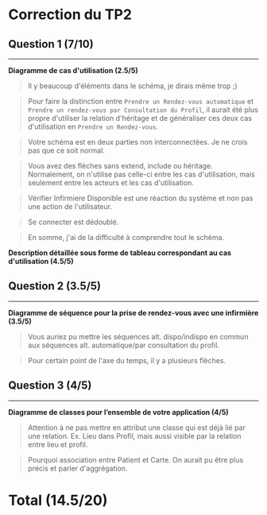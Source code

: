 # Correction du TP2

## Question 1 (7/10)

---

**Diagramme de cas d'utilisation (2.5/5)**

> Il y beaucoup d'éléments dans le schéma, je dirais même trop ;)

> Pour faire la distinction entre `Prendre un Rendez-vous automatique` et `Prendre un rendez-vous par Consultation du Profil`, il aurait été plus propre d'utiliser la relation d'héritage et de généraliser ces deux cas d'utilisation en `Prendre un Rendez-vous`.

> Votre schéma est en deux parties non interconnectées. Je ne crois pas que ce soit normal.

> Vous avez des flèches sans extend, include ou héritage. Normalement, on n'utilise pas celle-ci entre les cas d'utilisation, mais seulement entre les acteurs et les cas d'utilisation.

> Vérifier Infirmiere Disponible est une réaction du système et non pas une action de l'utilisateur.

> Se connecter est dédoublé.

> En somme, j'ai de la difficulté à comprendre tout le schéma.

**Description détaillée sous forme de tableau correspondant au cas d'utilisation (4.5/5)**

## Question 2 (3.5/5)

---

**Diagramme de séquence pour la prise de rendez-vous avec une infirmière (3.5/5)**

> Vous auriez pu mettre les séquences alt. dispo/indispo en commun aux séquences alt. automatique/par consultation du profil.

> Pour certain point de l'axe du temps, il y a plusieurs flèches.

## Question 3 (4/5)

---

**Diagramme de classes pour l’ensemble de votre application (4/5)**

> Attention à ne pas mettre en attribut une classe qui est déjà lié par une relation. Ex. Lieu dans Profil, mais aussi visible par la relation entre lieu et profil.

> Pourquoi association entre Patient et Carte. On aurait pu être plus précis et parler d'aggrégation.

# Total (14.5/20)
